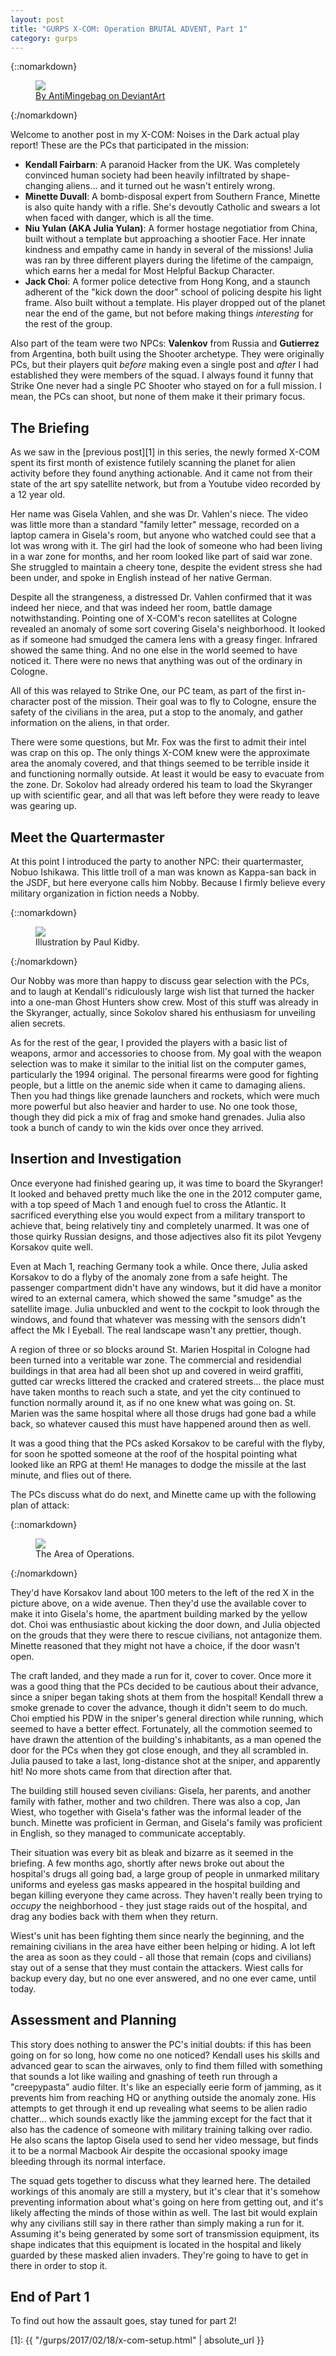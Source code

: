 ```yaml
---
layout: post
title: "GURPS X-COM: Operation BRUTAL ADVENT, Part 1"
category: gurps
---
```


{::nomarkdown}
<figure>
  <img src="{{ "/assets/xcom__extraction_by_antimingebag-d9abdgp.jpg" | absolute_url }}"/>
  <figcaption>
    <a href=http://antimingebag.deviantart.com/art/XCOM-Extraction-561522409>
      By AntiMingebag on DeviantArt
    </a>
  </figcaption>
</figure>
{:/nomarkdown}

Welcome to another post in my X-COM: Noises in the Dark actual play report!
These are the PCs that participated in the mission:

- **Kendall Fairbarn**: A paranoid Hacker from the UK. Was completely convinced
  human society had been heavily infiltrated by shape-changing aliens... and it
  turned out he wasn't entirely wrong.
- **Minette Duvall**: A bomb-disposal expert from Southern France, Minette is
  also quite handy with a rifle. She's devoutly Catholic and swears a lot when
  faced with danger, which is all the time.
- **Niu Yulan (AKA Julia Yulan)**: A former hostage negotiatior from China,
  built without a template but approaching a shootier Face. Her innate kindness
  and empathy came in handy in several of the missions! Julia was ran by three
  different players during the lifetime of the campaign, which earns her a medal
  for Most Helpful Backup Character.
- **Jack Choi**: A former police detective from Hong Kong, and a staunch
  adherent of the "kick down the door" school of policing despite his light
  frame. Also built without a template. His player dropped out of the planet
  near the end of the game, but not before making things _interesting_ for the
  rest of the group.

Also part of the team were two NPCs: **Valenkov** from Russia and **Gutierrez**
from Argentina, both built using the Shooter archetype. They were originally
PCs, but their players quit _before_ making even a single post and _after_ I had
established they were members of the squad. I always found it funny that Strike
One never had a single PC Shooter who stayed on for a full mission. I mean, the
PCs can shoot, but none of them make it their primary focus.

## The Briefing

As we saw in the [previous post][1] in this series, the newly formed X-COM spent
its first month of existence futilely scanning the planet for alien activity
before they found anything actionable. And it came not from their state of the
art spy satellite network, but from a Youtube video recorded by a 12 year old.

Her name was Gisela Vahlen, and she was Dr. Vahlen's niece. The video was little
more than a standard "family letter" message, recorded on a laptop camera in
Gisela's room, but anyone who watched could see that a lot was wrong with
it. The girl had the look of someone who had been living in a war zone for
months, and her room looked like part of said war zone. She struggled to
maintain a cheery tone, despite the evident stress she had been under, and spoke
in English instead of her native German.

Despite all the strangeness, a distressed Dr. Vahlen confirmed that it was
indeed her niece, and that was indeed her room, battle damage
notwithstanding. Pointing one of X-COM's recon satellites at Cologne revealed an
anomaly of some sort covering Gisela's neighborhood. It looked as if someone had
smudged the camera lens with a greasy finger. Infrared showed the same
thing. And no one else in the world seemed to have noticed it. There were no
news that anything was out of the ordinary in Cologne.

All of this was relayed to Strike One, our PC team, as part of the first
in-character post of the mission. Their goal was to fly to Cologne, ensure the
safety of the civilians in the area, put a stop to the anomaly, and gather
information on the aliens, in that order.

There were some questions, but Mr. Fox was the first to admit their intel was
crap on this op. The only things X-COM knew were the approximate area the
anomaly covered, and that things seemed to be terrible inside it and functioning
normally outside. At least it would be easy to evacuate from the zone.
Dr. Sokolov had already ordered his team to load the Skyranger up with
scientific gear, and all that was left before they were ready to leave was
gearing up.

## Meet the Quartermaster

At this point I introduced the party to another NPC: their quartermaster, Nobuo
Ishikawa. This little troll of a man was known as Kappa-san back in the JSDF,
but here everyone calls him Nobby. Because I firmly believe every military
organization in fiction needs a Nobby.

{::nomarkdown}
<figure>
  <img src="{{ "/assets/nobby1.jpg" | absolute_url }}"/>
  <figcaption>
    Illustration by Paul Kidby.
  </figcaption>
</figure>
{:/nomarkdown}

Our Nobby was more than happy to discuss gear selection with the PCs, and to
laugh at Kendall's ridiculously large wish list that turned the hacker into a
one-man Ghost Hunters show crew. Most of this stuff was already in the
Skyranger, actually, since Sokolov shared his enthusiasm for unveiling alien
secrets.

As for the rest of the gear, I provided the players with a basic list of
weapons, armor and accessories to choose from. My goal with the weapon selection
was to make it similar to the initial list on the computer games, particularly
the 1994 original. The personal firearms were good for fighting people, but a
little on the anemic side when it came to damaging aliens. Then you had things
like grenade launchers and rockets, which were much more powerful but also
heavier and harder to use. No one took those, though they did pick a mix of frag
and smoke hand grenades. Julia also took a bunch of candy to win the kids over
once they arrived.

## Insertion and Investigation

Once everyone had finished gearing up, it was time to board the Skyranger! It
looked and behaved pretty much like the one in the 2012 computer game, with a
top speed of Mach 1 and enough fuel to cross the Atlantic. It sacrificed
everything else you would expect from a military transport to achieve that,
being relatively tiny and completely unarmed. It was one of those quirky Russian
designs, and those adjectives also fit its pilot Yevgeny Korsakov quite well.

Even at Mach 1, reaching Germany took a while. Once there, Julia asked Korsakov
to do a flyby of the anomaly zone from a safe height. The passenger compartment
didn't have any windows, but it did have a monitor wired to an external camera,
which showed the same "smudge" as the satellite image. Julia unbuckled and went
to the cockpit to look through the windows, and found that whatever was messing
with the sensors didn't affect the Mk I Eyeball. The real landscape wasn't any
prettier, though.

A region of three or so blocks around St. Marien Hospital in Cologne had been
turned into a veritable war zone. The commercial and residendial buildings in
that area had all been shot up and covered in weird graffiti, gutted car wrecks
littered the cracked and cratered streets... the place must have taken months to
reach such a state, and yet the city continued to function normally around it,
as if no one knew what was going on. St. Marien was the same hospital where all
those drugs had gone bad a while back, so whatever caused this must have
happened around then as well.

It was a good thing that the PCs asked Korsakov to be careful with the flyby,
for soon he spotted someone at the roof of the hospital pointing what looked
like an RPG at them! He manages to dodge the missile at the last minute, and
flies out of there.

The PCs discuss what do do next, and Minette came up with the following plan of
attack:

{::nomarkdown}
<figure>
  <img src="{{ "/assets/brutal-advent-lz.jpg" | absolute_url }}"/>
  <figcaption>
    The Area of Operations.
  </figcaption>
</figure>
{:/nomarkdown}

They'd have Korsakov land about 100 meters to the left of the red X in the
picture above, on a wide avenue. Then they'd use the available cover to make it
into Gisela's home, the apartment building marked by the yellow dot. Choi was
enthusiastic about kicking the door down, and Julia objected on the grouds that
they were there to rescue civilians, not antagonize them. Minette reasoned that
they might not have a choice, if the door wasn't open.

The craft landed, and they made a run for it, cover to cover. Once more it was a
good thing that the PCs decided to be cautious about their advance, since a
sniper began taking shots at them from the hospital! Kendall threw a smoke
grenade to cover the advance, though it didn't seem to do much. Choi emptied his
PDW in the sniper's general direction while running, which seemed to have a
better effect. Fortunately, all the commotion seemed to have drawn the attention
of the building's inhabitants, as a man opened the door for the PCs when they
got close enough, and they all scrambled in. Julia paused to take a last,
long-distance shot at the sniper, and apparently hit! No more shots came from
that direction after that.

The building still housed seven civilians: Gisela, her parents, and another
family with father, mother and two children. There was also a cop, Jan Wiest,
who together with Gisela's father was the informal leader of the bunch. Minette
was proficient in German, and Gisela's family was proficient in English, so they
managed to communicate acceptably.

Their situation was every bit as bleak and bizarre as it seemed in the
briefing. A few months ago, shortly after news broke out about the hospital's
drugs all going bad, a large group of people in unmarked military uniforms and
eyeless gas masks appeared in the hospital building and began killing everyone
they came across. They haven't really been trying to _occupy_ the neighborhood -
they just stage raids out of the hospital, and drag any bodies back with them
when they return.

Wiest's unit has been fighting them since nearly the beginning, and the
remaining civilians in the area have either been helping or hiding. A lot left
the area as soon as they could - all those that remain (cops and civilians) stay
out of a sense that they must contain the attackers. Wiest calls for backup
every day, but no one ever answered, and no one ever came, until today.

## Assessment and Planning

This story does nothing to answer the PC's initial doubts: if this has been
going on for so long, how come no one noticed? Kendall uses his skills and
advanced gear to scan the airwaves, only to find them filled with something that
sounds a lot like wailing and gnashing of teeth run through a "creepypasta"
audio filter. It's like an especially eerie form of jamming, as it prevents him
from reaching HQ or anything outside the anomaly zone. His attempts to get
through it end up revealing what seems to be alien radio chatter... which sounds
exactly like the jamming except for the fact that it also has the cadence of
someone with military training talking over radio. He also scans the laptop
Gisela used to send her video message, but finds it to be a normal Macbook Air
despite the occasional spooky image bleeding through its normal interface.

The squad gets together to discuss what they learned here. The detailed workings
of this anomaly are still a mystery, but it's clear that it's somehow preventing
information about what's going on here from getting out, and it's likely
affecting the minds of those within as well. The last bit would explain why any
civilians still say in there rather than simply making a run for it. Assuming
it's being generated by some sort of transmission equipment, its shape indicates
that this equipment is located in the hospital and likely guarded by these
masked alien invaders. They're going to have to get in there in order to stop
it.

## End of Part 1

To find out how the assault goes, stay tuned for part 2!

[1]: {{ "/gurps/2017/02/18/x-com-setup.html" | absolute_url }}
